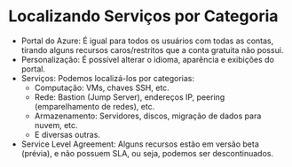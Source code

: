 # Localizando Serviços por Categoria

- Portal do Azure: É igual para todos os usuários com todas as contas, tirando alguns recursos caros/restritos que a conta gratuita não possui.
- Personalização: É possível alterar o idioma, aparência e exibições do portal.
- Serviços: Podemos localizá-los por categorias:
  - Computação: VMs, chaves SSH, etc.
  - Rede: Bastion (Jump Server), endereços IP, peering (emparelhamento de redes), etc.
  - Armazenamento: Servidores, discos, migração de dados para nuvem, etc.
  - E diversas outras.
- Service Level Agreement: Alguns recursos estão em versão beta (prévia), e não possuem SLA, ou seja, podemos ser descontinuados.